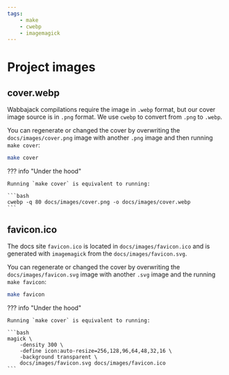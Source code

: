 ```yaml
---
tags:
    - make
    - cwebp
    - imagemagick
---
```


# Project images

## cover.webp

Wabbajack compilations require the image in `.webp` format, but our cover image source is
in `.png` format. We use `cwebp` to convert from `.png` to `.webp`.

You can regenerate or changed the cover by overwriting the `docs/images/cover.png` image
with another `.png` image and then running `make cover`:

```bash
make cover
```

??? info "Under the hood"

    Running `make cover` is equivalent to running:

    ```bash
    cwebp -q 80 docs/images/cover.png -o docs/images/cover.webp
    ```

## favicon.ico

The docs site `favicon.ico` is located in `docs/images/favicon.ico` and is generated with
`imagemagick` from the `docs/images/favicon.svg`.

You can regenerate or changed the cover by overwriting the `docs/images/favicon.svg` image
with another `.svg` image and the running `make favicon`:

```bash
make favicon
```

??? info "Under the hood"

    Running `make cover` is equivalent to running:

    ```bash
    magick \
        -density 300 \
        -define icon:auto-resize=256,128,96,64,48,32,16 \
        -background transparent \
        docs/images/favicon.svg docs/images/favicon.ico
    ```

